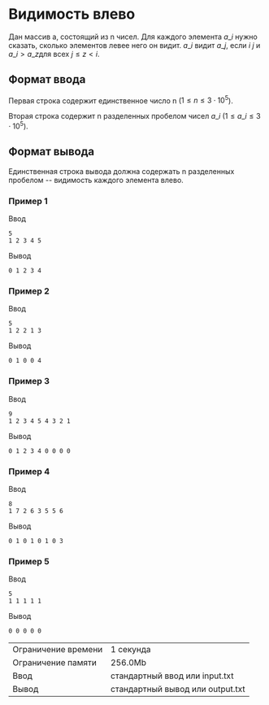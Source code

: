 # Видимость влево

Дан массив a, состоящий из n чисел. Для каждого элемента $a\_i$​ нужно сказать, сколько элементов левее него он видит. $a\_i$​ видит $a\_j$​, если $i\>j$ и $a\_i > a\_z$​ для всех $j \leq z < i$.

## Формат ввода

Первая строка содержит единственное число n ($1 \leq n \leq 3 \cdot 10^5$).

Вторая строка содержит n разделенных пробелом чисел $a\_i$​ ($1 \leq a\_i \leq 3 \cdot 10^5$).

## Формат вывода

Единственная строка вывода должна содержать n разделенных пробелом -- видимость каждого элемента влево.

### Пример 1

Ввод

    5
    1 2 3 4 5
    

Вывод

    0 1 2 3 4 
    

### Пример 2

Ввод

    5
    1 2 2 1 3
    

Вывод

    0 1 0 0 4 
    

### Пример 3

Ввод

    9
    1 2 3 4 5 4 3 2 1
    

Вывод

    0 1 2 3 4 0 0 0 0 
    

### Пример 4

Ввод

    8
    1 7 2 6 3 5 5 6
    

Вывод

    0 1 0 1 0 1 0 3 
    

### Пример 5

Ввод

    5
    1 1 1 1 1
    

Вывод

    0 0 0 0 0 
    

<table>
 <tr class="time-limit">
    <td class="property-title">Ограничение времени</td>
    <td>1&nbsp;секунда</td>
 </tr>
 <tr class="memory-limit">
    <td class="property-title">Ограничение памяти</td>
    <td>256.0Mb</td>
 </tr>
 <tr class="input-file">
    <td class="property-title">Ввод</td>
    <td colspan="1">стандартный ввод или input.txt</td>
 </tr>
 <tr class="output-file">
    <td class="property-title">Вывод</td>
    <td colspan="1">стандартный вывод или output.txt</td>
 </tr>
</table>
